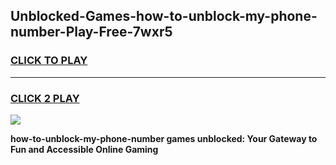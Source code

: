 
## Unblocked-Games-how-to-unblock-my-phone-number-Play-Free-7wxr5
<h3>
<a href="https://premium76.site?title=how-to-unblock-my-phone-number&ref=21A">CLICK TO PLAY</a></h3>
<hr>

<h3>
<a href="https://premium76.site?title=how-to-unblock-my-phone-number&ref=21A">CLICK 2 PLAY</a>
  
</h3>

<a href="https://premium76.site?title=how-to-unblock-my-phone-number&ref=21A"><img src="https://clearcache.store/games.png"></a>


**how-to-unblock-my-phone-number games unblocked: Your Gateway to Fun and Accessible Online Gaming**
